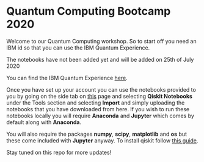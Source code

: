 # Quantum Computing Bootcamp 2020

Welcome to our Quantum Computing workshop. So to start off you need an IBM id so that you can use the IBM Quantum Experience.

The notebooks have not been added yet and will be added on 25th of July 2020

You can find the IBM Quantum Experience [here](https://quantum-computing.ibm.com/).

Once you have set up your account you can use the notebooks provided to you by going on the side tab on [this](https://quantum-computing.ibm.com/) page and selecting **Qiskit Notebooks** under the Tools section and selecting **Import** and simply uploading the notebooks that you have downloaded from here.
If you wish to run these notebooks locally you will require **Anaconda** and **Jupyter** which comes by default along with **Anaconda**.

You will also require the packages **numpy**, **scipy**, **matplotlib** and **os** but these come included with **Jupyter** anyway.
To install qiskit follow [this guide](https://qiskit.org/documentation/install.html).

Stay tuned on this repo for more updates!
